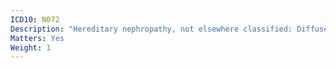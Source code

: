 ```yaml
---
ICD10: N072
Description: "Hereditary nephropathy, not elsewhere classified: Diffuse membranous glomerulonephritis"
Matters: Yes
Weight: 1
---
```


